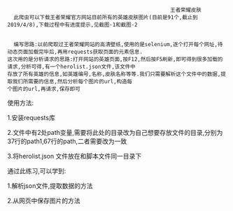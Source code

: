                                                         王者荣耀皮肤
      此爬虫可以下载王者荣耀官方网站目前所有的英雄皮肤图片(目前是91个,截止到2019/4/8),下载过程中有进度提示,见截图-1和截图-2
  
  
      编写思路:以前爬取过王者荣耀网站的高清壁纸,使用的是selenium,逐个打开每个网址,待动态页面加载完毕后,再用requests获取页面的元素信息. 
    这次用的是分析请求的思路:打开网站的英雄页面,按F12,然后按F5刷新,即可得到很多加载的请求,分析可得,有一个herolist.json文件,该文件中
    存放了所有英雄的信息,如英雄编号,名称,皮肤名称等等.我们只需要解析这个文件中的数据,提取我们所需要的信息,然后分析每个图片的url,构造每
    个图片的url,再请求,保存即可
 
   使用方法: 
   
   
   1.安装requests库 
   
   2.文件中有2处path变量,需要将此处的目录改为自己想要存放文件的目录,分别为37行的path1,67行的path,二者需要改为一致
   
   3.将herolist.json 文件放在和脚本文件同一目录下
   
   通过此练习,可以学到:
   
   
   1.解析json文件,提取数据的方法
   
   
   2.从网页中保存图片的方法
